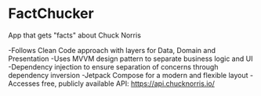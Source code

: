 # FactChucker
 App that gets "facts" about Chuck Norris

-Follows Clean Code approach with layers for Data, Domain and Presentation
-Uses MVVM design pattern to separate business logic and UI
-Dependency injection to ensure separation of concerns through dependency inversion
-Jetpack Compose for a modern and flexible layout
-Accesses free, publicly available API: https://api.chucknorris.io/
